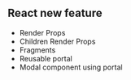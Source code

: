 ## React new feature

-   Render Props
-   Children Render Props
-   Fragments
-   Reusable portal
-   Modal component using portal
